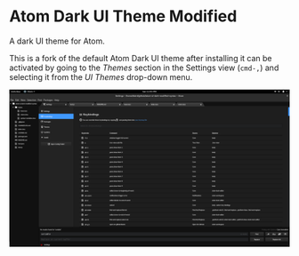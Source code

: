 # Atom Dark UI Theme Modified

A dark UI theme for Atom.

This is a fork of the default Atom Dark UI theme after installing it can be activated by going to
the _Themes_ section in the Settings view (`cmd-,`) and selecting it from the
_UI Themes_ drop-down menu.

![](https://raw.githubusercontent.com/MordFustang21/atom-dark-modified/master/screenshot/atomtheme.png)
